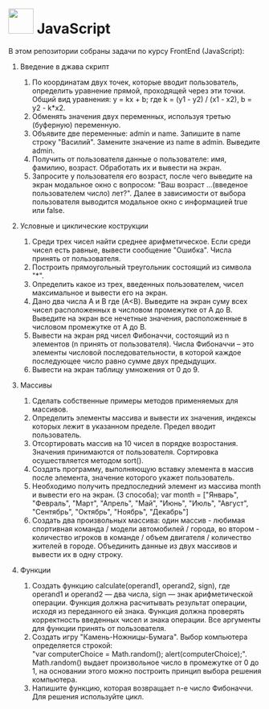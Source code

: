 #  <img height=50 src="https://user-images.githubusercontent.com/25181517/117447155-6a868a00-af3d-11eb-9cfe-245df15c9f3f.png"> JavaScript
В этом репозитории собраны задачи по курсу FrontEnd (JavaScript):
1. Введение в джава скрипт
    1. По координатам двух точек, которые вводит пользователь, определить уравнение прямой, проходящей через эти точки.
       Общий вид уравнения: y = kx + b; где k = (y1 - y2) / (x1 - x2), b = y2 - k*x2.
    2. Обменять значения двух переменных, используя третью (буферную) переменную.
    3. Объявите две переменные: admin и name. Запишите в name строку "Василий". Замените значение из name в admin. Выведите admin.
    4. Получить от пользователя данные о пользователе: имя, фамилию, возраст. Обработать их и вывести на экран.
    5. Запросите у пользователя его возраст, после чего выведите на экран модальное окно с вопросом: "Ваш возраст ...(введеное пользователем число) лет?".
    Далее в зависимости от выбора пользователя выводится модальное окно с информацией true или false.
    
2. Условные и циклические кострукции
    1. Среди трех чисел найти среднее арифметическое. Если среди чисел есть равные, вывести сообщение "Ошибка". Числа принять от пользователя.
    2. Построить прямоугольный треугольник состоящий из символа "*".
    3. Определить какое из трех, введенных пользователем, чисел максимальное и вывести его на экран.
    4. Дано два числа A и B где (A<B). 
       Выведите на экран суму всех чисел расположенных в числовом промежутке от А до В. 
       Выведите на экран все нечетные значения, расположенные в числовом промежутке от А до В. 
    5. Вывести на экран ряд чисел Фибоначчи, состоящий из n элементов (n принять от пользователя).
       Числа Фибоначчи – это элементы числовой последовательности, в которой каждое последующее число равно сумме двух предыдущих.
    6. Вывести на экран таблицу умножения от 0 до 9. 

3. Маcсивы
    1. Сделать собственные примеры методов применяемых для массивов.
    2. Определить элементы массива и вывести их значения, индексы которых лежит в указанном пределе. Предел вводит пользователь.
    3. Отсортировать массив на 10 чисел в порядке возростания. Значения принимаются от пользователя. Сортировка осушествляется методом sort().
    4. Создать программу, выполняющую вставку элемента в массив после элемента, значение которого укажет пользователь.
    5. Необходимо получить предпоследний элемент из массива month и вывести его на экран. (3 способа);
    var month = ["Январь", "Февраль", "Март", "Апрель", "Май", "Июнь", "Июль", "Август", "Сентябрь", "Октябрь", "Ноябрь", "Декабрь"]
    7. Создать два произвольных массива: один массив - любимая спортивная команда / модели автомобилей / города, 
    во втором - количество игроков в команде / объем двигателя / количество жителей в городе. 
    Объединить данные из двух массивов и вывести их в одну строку.

4. Функции  
    1. Создать функцию calculate(operand1, operand2, sign), где operand1 и operand2 — два числа, sign — знак арифметической операции.
       Функция должна расчитывать результат операции, исходя из переданного ей знака. 
       Функция должна проверять корректность введенных чисел и знака операции.
       Все аргументы для функции принять от пользователя.
    2. Создать игру "Камень-Ножницы-Бумага".
        Выбор компьютера определяется строкой:  
        "var computerChoice = Math.random();
        alert(computerChoice);".
        Math.random() выдает произвольное число в промежутке от 0 до 1, на основании этого можно построить принцип выбора решения компьютера.
    3. Напишите функцию, которая возвращает n-е число Фибоначчи. Для решения используйте цикл.

